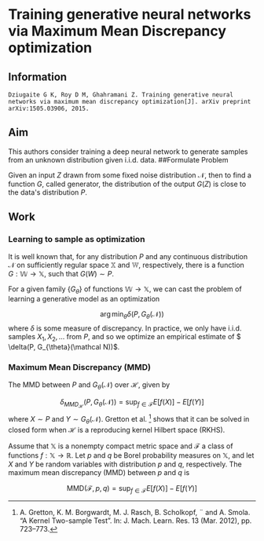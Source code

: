 # Training generative neural networks via Maximum Mean Discrepancy optimization

## Information

    Dziugaite G K, Roy D M, Ghahramani Z. Training generative neural networks via maximum mean discrepancy optimization[J]. arXiv preprint arXiv:1505.03906, 2015.

## Aim
This authors consider training a deep neural network to generate samples from an unknown distribution given i.i.d. data.
##Formulate Problem

Given an input $Z$ drawn from some fixed noise distribution $\mathcal{N}$, then to find a function $G$, called generator, the distribution of the output $G(Z)$ is close to the data's distribution  $P$.


## Work

### Learning to sample as optimization

It is well known that, for any distribution $P$ and any continuous distribution $\mathcal N$ on sufficiently regular space $\mathbb X$ and $\mathbb W$, respectively, there is a function $G: \mathbb W \rightarrow \mathbb X$, such that $G(W) \sim P$.

For a given family $\{G_{\theta} \}$ of functions $\mathbb W \rightarrow \mathbb X$, we can cast the problem of learning a generative model as an optimization

$$
\arg \min_{\theta} \delta(P, G_{\theta}(\mathcal N))
$$
where $\delta$ is some measure of  discrepancy. In practice, we only have i.i.d. samples $X_1, X_2,...$ from $P$, and so we optimize an empirical estimate of $ \delta(P, G_{\theta}(\mathcal N))$.

### Maximum Mean Discrepancy (MMD)

The MMD between $P$ and $G_{\theta}(\mathcal N)$ over $\mathcal H$, given by

$$
\delta_{MMD_{\mathcal H}} (P, G_{\theta}(\mathcal N)) = \sup_{f \in \mathcal F} E[f(X)] - E[f(Y)]
$$
where $X \sim P$ and $Y \sim G_{\theta}(\mathcal N)$. Gretton et al. [^fn1] shows that it can be solved in closed form when $\mathcal H$ is a reproducing kernel Hilbert space (RKHS).



Assume that $\mathbb X$ is a nonempty compact metric space and $\mathcal F$ a class of functions $f: \mathbb X \rightarrow \mathbb R$. Let $p$ and $q$ be Borel probability measures on $\mathbb X$, and let $X$ and $Y$ be random variables with distribution $p$ and $q$, respectively. The maximum mean discrepancy (MMD) between $p$ and $q$ is

$$
\text{MMD}(\mathcal F, p,q) = \sup_{f \in \mathcal F} E[f(X)] - E[f(Y)]
$$



[^fn1]:A. Gretton, K. M. Borgwardt, M. J. Rasch, B. Scholkopf, ¨
and A. Smola. “A Kernel Two-sample Test”. In: J. Mach.
Learn. Res. 13 (Mar. 2012), pp. 723–773.

